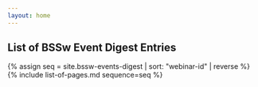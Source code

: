 ```yaml
---
layout: home
---
```

## List of BSSw Event Digest Entries

{% assign seq = site.bssw-events-digest | sort: "webinar-id" | reverse %}
{% include list-of-pages.md sequence=seq %}
